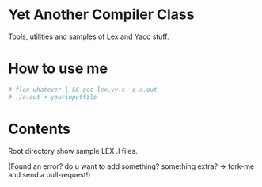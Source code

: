 # Yet Another Compiler Class
Tools, utilities and samples of Lex and Yacc stuff.

# How to use me

```bash
# flex whatever.l && gcc lex.yy.c -o a.out
# ./a.out < yourinputfile
```

# Contents

Root directory show sample LEX .l files.

(Found an error? do u want to add something? something extra? -> fork-me and send a pull-request!)




